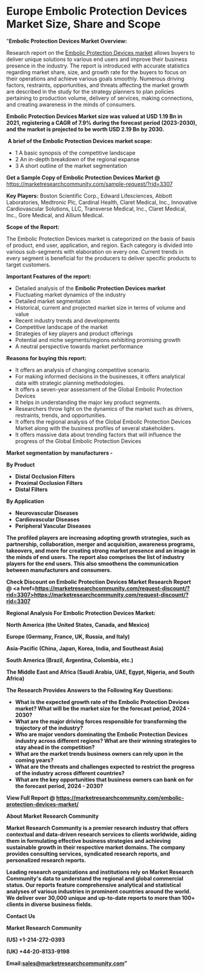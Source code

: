 # Europe Embolic Protection Devices Market Size, Share and Scope
"<strong>Embolic Protection Devices Market Overview:</strong>

Research report on the <a href=https://marketresearchcommunity.com/embolic-protection-devices-market/>Embolic Protection Devices market</a> allows buyers to deliver unique solutions to various end users and improve their business presence in the industry. The report is introduced with accurate statistics regarding market share, size, and growth rate for the buyers to focus on their operations and achieve various goals smoothly. Numerous driving factors, restraints, opportunities, and threats affecting the market growth are described in the study for the strategy planners to plan policies pertaining to production volume, delivery of services, making connections, and creating awareness in the minds of consumers.

<strong>Embolic Protection Devices Market size was valued at USD 1.19 Bn in 2021, registering a CAGR of 7.9% during the forecast period (2023-2030), and the market is projected to be worth USD 2.19 Bn by 2030.</strong>

 <Strong>A brief of the Embolic Protection Devices market scope:</Strong>
<ul>
 <li>1  A basic synopsis of the competitive landscape</li>
 <li>2  An in-depth breakdown of the regional expanse</li>
 <li>3  A short outline of the market segmentation</li>
</ul>
<strong>Get a Sample Copy of Embolic Protection Devices Market @ </b></strong><a href=https://marketresearchcommunity.com/sample-request/?rid=3307><u>https://marketresearchcommunity.com/sample-request/?rid=3307</u></a>

<strong>Key Players:</strong> 
Boston Scientific Corp., Edward Lifesciences, Abbott Laboratories, Medtronic Plc, Cardinal Health, Claret Medical, Inc., Innovative Cardiovascular Solutions, LLC, Transverse Medical, Inc., Claret Medical, Inc., Gore Medical, and Allium Medical.

<strong>Scope of the Report:</strong>

The Embolic Protection Devices market is categorized on the basis of basis of product, end user, application, and region. Each category is divided into various sub-segments with elaboration on every one. Current trends in every segment is beneficial for the producers to deliver specific products to target customers.

<strong><b>Important Features of the report:</b></strong>
<ul>
  <li>Detailed analysis of the <strong><b>Embolic Protection Devices </b></strong><strong><b>market</b></strong></li>
  <li>Fluctuating market dynamics of the industry</li>
  <li>Detailed market segmentation</li>
  <li>Historical, current and projected market size in terms of volume and value</li>
  <li>Recent industry trends and developments</li>
  <li>Competitive landscape of the market</li>
  <li>Strategies of key players and product offerings</li>
  <li>Potential and niche segments/regions exhibiting promising growth</li>
  <li>A neutral perspective towards market performance</li>
</ul>
<strong><b>Reasons for buying this report:</b></strong>
<ul>
  <li>It offers an analysis of changing competitive scenario.</li>
  <li>For making informed decisions in the businesses, it offers analytical data with strategic planning methodologies.</li>
  <li>It offers a seven-year assessment of the Global Embolic Protection Devices</li>
  <li>It helps in understanding the major key product segments.</li>
  <li>Researchers throw light on the dynamics of the market such as drivers, restraints, trends, and opportunities.</li>
  <li>It offers the regional analysis of the Global Embolic Protection Devices Market along with the business profiles of several stakeholders.</li>
  <li>It offers massive data about trending factors that will influence the progress of the Global Embolic Protection Devices</li>
</ul>

<strong>Market segmentation by manufacturers -</strong>


<strong><strong>By Product </strong></h4>
<ul>
 	<li>Distal Occlusion Filters</li>
 	<li>Proximal Occlusion Filters</li>
 	<li>Distal Filters</li>
</ul>
<strong><strong>By Application </strong></h4>
<ul>
 	<li>Neurovascular Diseases</li>
 	<li>Cardiovascular Diseases</li>
 	<li>Peripheral Vascular Diseases</li>
</ul>

The profiled players are increasing adopting growth strategies, such as partnership, collaboration, merger and acquisition, awareness programs, takeovers, and more for creating strong market presence and an image in the minds of end users. The report also comprises the list of industry players for the end users. This also smoothens the communication between manufacturers and consumers.

<strong><b>Check Discount on Embolic Protection Devices Market Research Report @ </b></strong><a href=https://marketresearchcommunity.com/request-discount/?rid=3307><u>https://marketresearchcommunity.com/request-discount/?rid=3307</u></a>

<strong>Regional Analysis For Embolic Protection Devices Market:</strong>

<strong>North America</strong> (the United States, Canada, and Mexico)

<strong>Europe</strong> (Germany, France, UK, Russia, and Italy)

<strong>Asia-Pacific</strong> (China, Japan, Korea, India, and Southeast Asia)

<strong>South America</strong> (Brazil, Argentina, Colombia, etc.)

<strong>The Middle East and Africa</strong> (Saudi Arabia, UAE, Egypt, Nigeria, and South Africa)

<strong>The Research Provides Answers to the Following Key Questions:</strong>
<ul>
 	<li>What is the expected growth rate of the Embolic Protection Devices market? What will be the market size for the forecast period, 2024 - 2030?</li>
 	<li>What are the major driving forces responsible for transforming the trajectory of the industry?</li>
 	<li>Who are major vendors dominating the Embolic Protection Devices industry across different regions? What are their winning strategies to stay ahead in the competition?</li>
 	<li>What are the market trends business owners can rely upon in the coming years?</li>
 	<li>What are the threats and challenges expected to restrict the progress of the industry across different countries?</li>
 	<li>What are the key opportunities that business owners can bank on for the forecast period, 2024 - 2030?</li>
</ul>

<strong>View Full Report @</strong> <a href=https://marketresearchcommunity.com/embolic-protection-devices-market/>https://marketresearchcommunity.com/embolic-protection-devices-market/</a>

<strong>About Market Research Community</strong>

Market Research Community is a premier research industry that offers contextual and data-driven research services to clients worldwide, aiding them in formulating effective business strategies and achieving sustainable growth in their respective market domains. The company provides consulting services, syndicated research reports, and personalized research reports.

Leading research organizations and institutions rely on Market Research Community's data to understand the regional and global commercial status. Our reports feature comprehensive analytical and statistical analyses of various industries in prominent countries around the world. We deliver over 30,000 unique and up-to-date reports to more than 100+ clients in diverse business fields.

<strong>Contact Us</strong>

<strong>Market Research Community</strong>

(US) +1-214-272-0393

(UK) +44-20-8133-9198

<strong>Email:</strong>sales@marketresearchcommunity.com"
